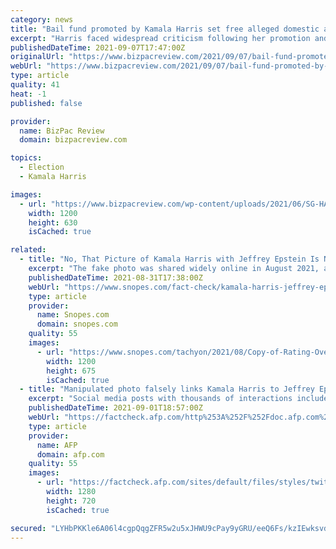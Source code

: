 ```yaml
---
category: news
title: "Bail fund promoted by Kamala Harris set free alleged domestic abuser who’s now charged with murder"
excerpt: "Harris faced widespread criticism following her promotion and endorsement of the organization shortly after the Floyd incident."
publishedDateTime: 2021-09-07T17:47:00Z
originalUrl: "https://www.bizpacreview.com/2021/09/07/bail-fund-promoted-by-kamala-harris-set-free-alleged-domestic-abuser-whos-now-charged-with-murder-1130982/"
webUrl: "https://www.bizpacreview.com/2021/09/07/bail-fund-promoted-by-kamala-harris-set-free-alleged-domestic-abuser-whos-now-charged-with-murder-1130982/"
type: article
quality: 41
heat: -1
published: false

provider:
  name: BizPac Review
  domain: bizpacreview.com

topics:
  - Election
  - Kamala Harris

images:
  - url: "https://www.bizpacreview.com/wp-content/uploads/2021/06/SG-HARRIS-1200x630.png"
    width: 1200
    height: 630
    isCached: true

related:
  - title: "No, That Picture of Kamala Harris with Jeffrey Epstein Is Not Real"
    excerpt: "The fake photo was shared widely online in August 2021, and was even posted by a Republican congressional candidate in Texas."
    publishedDateTime: 2021-08-31T17:38:00Z
    webUrl: "https://www.snopes.com/fact-check/kamala-harris-jeffrey-epstein-pic/"
    type: article
    provider:
      name: Snopes.com
      domain: snopes.com
    quality: 55
    images:
      - url: "https://www.snopes.com/tachyon/2021/08/Copy-of-Rating-Overlay-FEATURED-IMG-37.png"
        width: 1200
        height: 675
        isCached: true
  - title: "Manipulated photo falsely links Kamala Harris to Jeffrey Epstein"
    excerpt: "Social media posts with thousands of interactions include a photo tying US Vice President Kamala Harris to disgraced financier and convicted sex offender Jeffrey Epstein. But a reverse image search found that the photograph has been digitally manipulated to include Epstein instead of Harris' husband Douglas Emhoff."
    publishedDateTime: 2021-09-01T18:57:00Z
    webUrl: "https://factcheck.afp.com/http%253A%252F%252Fdoc.afp.com%252F9LY982-1"
    type: article
    provider:
      name: AFP
      domain: afp.com
    quality: 55
    images:
      - url: "https://factcheck.afp.com/sites/default/files/styles/twitter_card/public/medias/factchecking/g2/2021-09/f49a2ff553f4286c5cf363ff23cce0d8.jpeg?itok=OnCdKm9J"
        width: 1280
        height: 720
        isCached: true

secured: "LYHbPKKle6A06l4cgpQqgZFR5w2u5xJHWU9cPay9yGRU/eeQ6Fs/kzIEwksvdy2fYGwMM+os3NonqwvepujOBI6afb9GJRGcmqqLai9eJDLex0gg39CG6L/uNpXpHugXXZejnmCAR+qNaSpyjdNqLMr9/L32C4Rwzebg+F0phBsuoTYLMKebBn4x88tR6H5+VWbBm9c1XbbLi55iJlyyyM7oc5KfNnGnIiq9Z685Bxpncb8AwRFVPQ7pc3s2PnKKxZS/UgugqrI9366inlNc2jcUXw8PEPk3pSwH8zHpF9kPt3sE6v8KTowvXkYhMZwUVlmvcygAhzjPO4nOiNAjZoAMTK5yCAb8faM5SVRXjR8=;OM3Z/y862KE2ChJy8TrLAA=="
---
```


